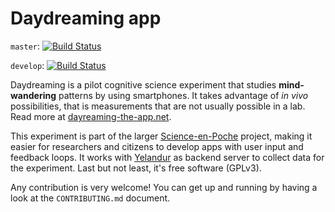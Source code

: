Daydreaming app
===============

`master`: [![Build Status](https://travis-ci.org/daydreaming-experiment/app.svg?branch=master)](https://travis-ci.org/daydreaming-experiment/app)

`develop`: [![Build Status](https://travis-ci.org/daydreaming-experiment/app.svg?branch=develop)](https://travis-ci.org/daydreaming-experiment/app)

Daydreaming is a pilot cognitive science experiment that studies
**mind-wandering** patterns by using smartphones. It takes advantage of *in
vivo* possibilities, that is measurements that are not usually possible in a
lab. Read more at [dayreaming-the-app.net](http://daydreaming-the-app.net).

This experiment is part of the larger
[Science-en-Poche](http://www.iscpif.fr/sep) project, making it easier for
researchers and citizens to develop apps with user input and feedback loops. It
works with [Yelandur](https://github.com/science-en-poche/yelandur) as backend
server to collect data for the experiment. Last but not least, it's free
software (GPLv3).

Any contribution is very welcome! You can get up and running by having a
look at the `CONTRIBUTING.md` document.

